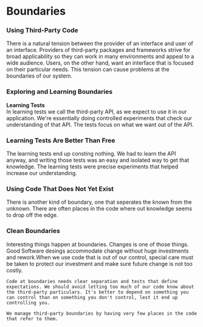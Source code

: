 <h1>Boundaries</h1>

<h3>Using Third-Party Code</h3>
<p>
    There is a natural tension between the provider of an interface and user of an interface. Providers of third-party packages and frameworks strive for broad applicability so they can work in many environments and appeal to a wide audience. Users, on the other hand, want an interface that is focused on their particular needs. This tension can cause problems at the boundaries of our system.
</p>

<h3>Exploring and Learning Boundaries</h3>
<p>
    <strong>Learning Tests</strong><br/>
    In learning tests we call the third-party API, as we expect to use it in our application. We're essentially doing controlled experiments that check our understanding of that API. The tests focus on what we want out of the API.
</p>
<h3>Learning Tests Are Better Than Free</h3>
<p>
    The learning tests end up consting nothing. We had to learn the API anyway, and writing those tests was an easy and isolated way to get that knowledge. The learning tests were precise experiments that helped increase our understanding.
</p>

<h3>Using Code That Does Not Yet Exist</h3>
<p>
    There is another kind of boundary, one that seperates the known from the unknown. There are often places in the code where out knowledge seems to drop off the edge.
</p>

<h3>Clean Boundaries</h3>
<p>
    Interesting things happen at boundaries. Changes is one of those things. Good Software desings accommodate change without huge investments and rework.When we use code that is out of our control, special care must be taken to protect our investment and make sure future change is not too costly.

    Code at boundaries needs clear separation and tests that define expectations. We should avoid letting too much of our code know about the third-party particulars. It's better to depend on something you can control than on something you don't control, lest it end up controlling you.

    We manage third-party boundaries by having very few places in the code that refer to them.
</p>
